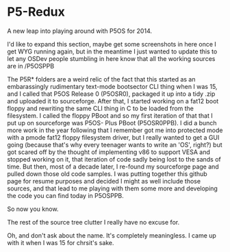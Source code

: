 P5-Redux
========

A new leap into playing around with P5OS for 2014.

I'd like to expand this section, maybe get some screenshots in here once I get WYG running again, but in the meantime I just wanted to update this to let any OSDev people stumbling in here know that all the working sources are in /P5OSPPB

The P5R* folders are a weird relic of the fact that this started as an embarassingly rudimentary text-mode bootsector CLI thing when I was 15, and I called that P5OS Release 0 (P5OSR0), packaged it up into a tidy .zip and uploaded it to sourceforge. After that, I started working on a fat12 boot floppy and rewriting the same CLI thing in C to be loaded from the filesystem. I called the floppy PBoot and so my first iteration of that that I put up on sourceforge was P5OS- Plus PBoot (P5OSR0PPB). I did a bunch more work in the year following that I remember got me into protected mode with a pmode fat12 floppy filesystem driver, but I really wanted to get a GUI going (because that's why every teenager wants to write an 'OS', right?) but got scared off by the thought of implementing v86 to support VESA and stopped working on it, that iteration of code sadly being lost to the sands of time. But then, most of a decade later, I re-found my sourceforge page and pulled down those old code samples. I was putting together this github page for resume purposes and decided I might as well include those sources, and that lead to me playing with them some more and developing the code you can find today in P5OSPPB.

So now you know.

The rest of the source tree clutter I really have no excuse for.

Oh, and don't ask about the name. It's completely meaningless. I came up with it when I was 15 for chrsit's sake.
